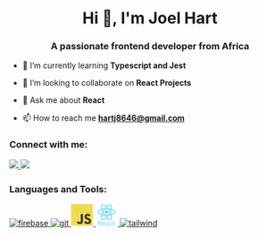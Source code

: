 <h1 align="center">Hi 👋, I'm Joel Hart</h1>
<h3 align="center">A passionate frontend developer from Africa</h3>

- 🌱 I’m currently learning **Typescript and Jest**

- 👯 I’m looking to collaborate on **React Projects**

- 💬 Ask me about **React**

- 📫 How to reach me **hartj8646@gmail.com**

<h3 align="left">Connect with me:
<p align="left">
  <a href="[https://linkedin.com/in/yourprofile](https://www.linkedin.com/in/joel-hart-39274a2ab/)">
    <img src="https://img.shields.io/badge/LinkedIn-blue?style=for-the-badge&logo=linkedin&logoColor=white"/>
  </a>
  <a href="[https://twitter.com/yourhandle](https://x.com/hartjoel01)">
    <img src="https://img.shields.io/badge/Twitter-%231DA1F2.svg?style=for-the-badge&logo=twitter&logoColor=white"/>
  </a>
</p></h3>
<p align="left">
</p>

<h3 align="left">Languages and Tools:</h3>
<p align="left"> <a href="https://firebase.google.com/" target="_blank" rel="noreferrer"> <img src="https://www.vectorlogo.zone/logos/firebase/firebase-icon.svg" alt="firebase" width="40" height="40"/> </a> <a href="https://git-scm.com/" target="_blank" rel="noreferrer"> <img src="https://www.vectorlogo.zone/logos/git-scm/git-scm-icon.svg" alt="git" width="40" height="40"/> </a> <a href="https://developer.mozilla.org/en-US/docs/Web/JavaScript" target="_blank" rel="noreferrer"> <img src="https://raw.githubusercontent.com/devicons/devicon/master/icons/javascript/javascript-original.svg" alt="javascript" width="40" height="40"/> </a> <a href="https://reactjs.org/" target="_blank" rel="noreferrer"> <img src="https://raw.githubusercontent.com/devicons/devicon/master/icons/react/react-original-wordmark.svg" alt="react" width="40" height="40"/> </a> <a href="https://tailwindcss.com/" target="_blank" rel="noreferrer"> <img src="https://www.vectorlogo.zone/logos/tailwindcss/tailwindcss-icon.svg" alt="tailwind" width="40" height="40"/> </a> </p>
